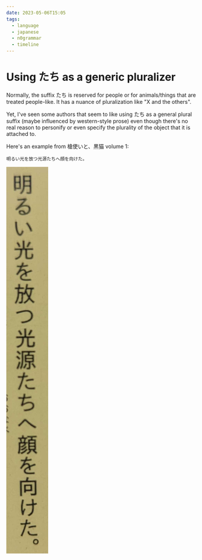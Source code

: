 ```yaml
---
date: 2023-05-06T15:05
tags:
  - language
  - japanese
  - n0grammar
  - timeline
---
```


# Using たち as a generic pluralizer

Normally, the suffix たち is reserved for people or for animals/things that are
treated people-like. It has a nuance of pluralization like "X and the others".

Yet, I've seen some authors that seem to like using たち as a general plural
suffix (maybe influenced by western-style prose) even though there's no real
reason to personify or even specify the plurality of the object that it is
attached to.

Here's an example from 槍使いと、黒猫 volume 1:

`明るい光を放つ光源たちへ顔を向けた。`

[![たち example](./static/tachi1.jpg)](./static/tachi1.jpg)
